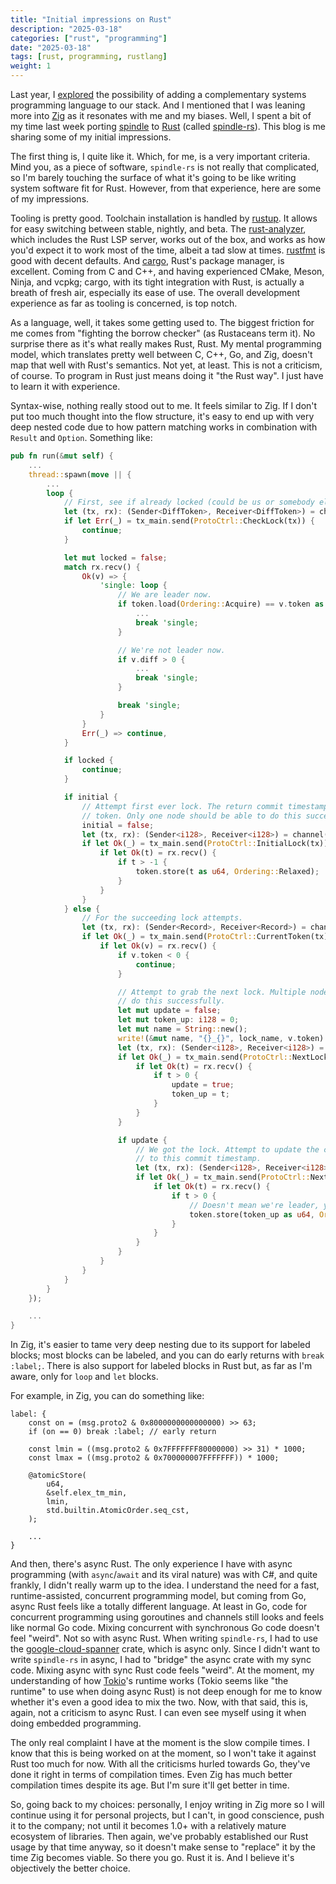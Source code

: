 ```yaml
---
title: "Initial impressions on Rust"
description: "2025-03-18"
categories: ["rust", "programming"]
date: "2025-03-18"
tags: [rust, programming, rustlang]
weight: 1
---
```


Last year, I [explored](/blog/2024-08-20-thoughts-on-newer-system-languages/) the possibility of adding a complementary systems programming language to our stack. And I mentioned that I was leaning more into [Zig](https://ziglang.org/) as it resonates with me and my biases. Well, I spent a bit of my time last week porting [spindle](https://github.com/flowerinthenight/spindle) to [Rust](https://www.rust-lang.org/) (called [spindle-rs](https://github.com/flowerinthenight/spindle-rs)). This blog is me sharing some of my initial impressions.

The first thing is, I quite like it. Which, for me, is a very important criteria. Mind you, as a piece of software, `spindle-rs` is not really that complicated, so I'm barely touching the surface of what it's going to be like writing system software fit for Rust. However, from that experience, here are some of my impressions.

Tooling is pretty good. Toolchain installation is handled by [rustup](https://github.com/rust-lang/rustup). It allows for easy switching between stable, nightly, and beta. The [rust-analyzer](https://github.com/rust-lang/rust-analyzer), which includes the Rust LSP server, works out of the box, and works as how you'd expect it to work most of the time, albeit a tad slow at times. [rustfmt](https://github.com/rust-lang/rustfmt) is good with decent defaults. And [cargo](https://github.com/rust-lang/cargo), Rust's package manager, is excellent. Coming from C and C++, and having experienced CMake, Meson, Ninja, and vcpkg; cargo, with its tight integration with Rust, is actually a breath of fresh air, especially its ease of use. The overall development experience as far as tooling is concerned, is top notch.

As a language, well, it takes some getting used to. The biggest friction for me comes from "fighting the borrow checker" (as Rustaceans term it). No surprise there as it's what really makes Rust, Rust. My mental programming model, which translates pretty well between C, C++, Go, and Zig, doesn't map that well with Rust's semantics. Not yet, at least. This is not a criticism, of course. To program in Rust just means doing it "the Rust way". I just have to learn it with experience.

Syntax-wise, nothing really stood out to me. It feels similar to Zig. If I don't put too much thought into the flow structure, it's easy to end up with very deep nested code due to how pattern matching works in combination with `Result` and `Option`. Something like:

```rust
pub fn run(&mut self) {
    ...
    thread::spawn(move || {
        ...
        loop {
            // First, see if already locked (could be us or somebody else).
            let (tx, rx): (Sender<DiffToken>, Receiver<DiffToken>) = channel();
            if let Err(_) = tx_main.send(ProtoCtrl::CheckLock(tx)) {
                continue;
            }

            let mut locked = false;
            match rx.recv() {
                Ok(v) => {
                    'single: loop {
                        // We are leader now.
                        if token.load(Ordering::Acquire) == v.token as u64 {
                            ...
                            break 'single;
                        }

                        // We're not leader now.
                        if v.diff > 0 {
                            ...
                            break 'single;
                        }

                        break 'single;
                    }
                }
                Err(_) => continue,
            }

            if locked {
                continue;
            }

            if initial {
                // Attempt first ever lock. The return commit timestamp will be our fencing
                // token. Only one node should be able to do this successfully.
                initial = false;
                let (tx, rx): (Sender<i128>, Receiver<i128>) = channel();
                if let Ok(_) = tx_main.send(ProtoCtrl::InitialLock(tx)) {
                    if let Ok(t) = rx.recv() {
                        if t > -1 {
                            token.store(t as u64, Ordering::Relaxed);
                        }
                    }
                }
            } else {
                // For the succeeding lock attempts.
                let (tx, rx): (Sender<Record>, Receiver<Record>) = channel();
                if let Ok(_) = tx_main.send(ProtoCtrl::CurrentToken(tx)) {
                    if let Ok(v) = rx.recv() {
                        if v.token < 0 {
                            continue;
                        }

                        // Attempt to grab the next lock. Multiple nodes could potentially
                        // do this successfully.
                        let mut update = false;
                        let mut token_up: i128 = 0;
                        let mut name = String::new();
                        write!(&mut name, "{}_{}", lock_name, v.token).unwrap();
                        let (tx, rx): (Sender<i128>, Receiver<i128>) = channel();
                        if let Ok(_) = tx_main.send(ProtoCtrl::NextLockInsert { name, tx }) {
                            if let Ok(t) = rx.recv() {
                                if t > 0 {
                                    update = true;
                                    token_up = t;
                                }
                            }
                        }

                        if update {
                            // We got the lock. Attempt to update the current token
                            // to this commit timestamp.
                            let (tx, rx): (Sender<i128>, Receiver<i128>) = channel();
                            if let Ok(_) = tx_main.send(ProtoCtrl::NextLockUpdate { token: token_up, tx }) {
                                if let Ok(t) = rx.recv() {
                                    if t > 0 {
                                        // Doesn't mean we're leader, yet.
                                        token.store(token_up as u64, Ordering::Relaxed);
                                    }
                                }
                            }
                        }
                    }
                }
            }
        }
    });

    ...
}
```

In Zig, it's easier to tame very deep nesting due to its support for labeled blocks; most blocks can be labeled, and you can do early returns with `break :label;`. There is also support for labeled blocks in Rust but, as far as I'm aware, only for `loop` and `let` blocks.

For example, in Zig, you can do something like:

```zig
label: {
    const on = (msg.proto2 & 0x8000000000000000) >> 63;
    if (on == 0) break :label; // early return

    const lmin = ((msg.proto2 & 0x7FFFFFFF80000000) >> 31) * 1000;
    const lmax = ((msg.proto2 & 0x700000007FFFFFFF)) * 1000;

    @atomicStore(
        u64,
        &self.elex_tm_min,
        lmin,
        std.builtin.AtomicOrder.seq_cst,
    );

    ...
}
```

And then, there's async Rust. The only experience I have with async programming (with `async`/`await` and its viral nature) was with C#, and quite frankly, I didn't really warm up to the idea. I understand the need for a fast, runtime-assisted, concurrent programming model, but coming from Go, async Rust feels like a totally different language. At least in Go, code for concurrent programming using goroutines and channels still looks and feels like normal Go code. Mixing concurrent with synchronous Go code doesn't feel "weird". Not so with async Rust. When writing `spindle-rs`, I had to use the [google-cloud-spanner](https://crates.io/crates/google-cloud-spanner) crate, which is async only. Since I didn't want to write `spindle-rs` in async, I had to "bridge" the async crate with my sync code. Mixing async with sync Rust code feels "weird". At the moment, my understanding of how [Tokio](https://tokio.rs/)'s runtime works (Tokio seems like "the runtime" to use when doing async Rust) is not deep enough for me to know whether it's even a good idea to mix the two. Now, with that said, this is, again, not a criticism to async Rust. I can even see myself using it when doing embedded programming.

The only real complaint I have at the moment is the slow compile times. I know that this is being worked on at the moment, so I won't take it against Rust too much for now. With all the criticisms hurled towards Go, they've done it right in terms of compilation times. Even Zig has much better compilation times despite its age. But I'm sure it'll get better in time.

So, going back to my choices: personally, I enjoy writing in Zig more so I will continue using it for personal projects, but I can't, in good conscience, push it to the company; not until it becomes 1.0+ with a relatively mature ecosystem of libraries. Then again, we've probably established our Rust usage by that time anyway, so it doesn't make sense to "replace" it by the time Zig becomes viable. So there you go. Rust it is. And I believe it's objectively the better choice.

<br>
